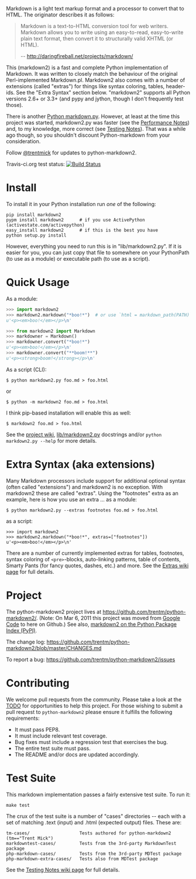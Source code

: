 Markdown is a light text markup format and a processor to convert that to HTML.
The originator describes it as follows:

> Markdown is a text-to-HTML conversion tool for web writers.
> Markdown allows you to write using an easy-to-read,
> easy-to-write plain text format, then convert it to
> structurally valid XHTML (or HTML).
>
> -- <http://daringfireball.net/projects/markdown/>

This (markdown2) is a fast and complete Python implementation of Markdown. It
was written to closely match the behaviour of the original Perl-implemented
Markdown.pl. Markdown2 also comes with a number of extensions (called
"extras") for things like syntax coloring, tables, header-ids. See the
"Extra Syntax" section below. "markdown2" supports all Python versions
2.6+ or 3.3+ (and pypy and jython, though I don't frequently test those).

There is another [Python
markdown.py](https://pythonhosted.org/Markdown/). However, at
least at the time this project was started, markdown2.py was faster (see the
[Performance
Notes](https://github.com/trentm/python-markdown2/wiki/Performance-Notes)) and,
to my knowledge, more correct (see [Testing
Notes](https://github.com/trentm/python-markdown2/wiki/Testing-Notes)).
That was a while ago though, so you shouldn't discount Python-markdown from
your consideration.

Follow <a href="https://twitter.com/intent/user?screen_name=trentmick" target="_blank">@trentmick</a>
for updates to python-markdown2.

Travis-ci.org test status: [![Build Status](https://secure.travis-ci.org/trentm/python-markdown2.png)](http://travis-ci.org/trentm/python-markdown2)


# Install

To install it in your Python installation run *one* of the following:

    pip install markdown2
    pypm install markdown2      # if you use ActivePython (activestate.com/activepython)
    easy_install markdown2      # if this is the best you have
    python setup.py install

However, everything you need to run this is in "lib/markdown2.py". If it is
easier for you, you can just copy that file to somewhere on your PythonPath
(to use as a module) or executable path (to use as a script).


# Quick Usage

As a module:
```python
>>> import markdown2
>>> markdown2.markdown("*boo!*")  # or use `html = markdown_path(PATH)`
u'<p><em>boo!</em></p>\n'

>>> from markdown2 import Markdown
>>> markdowner = Markdown()
>>> markdowner.convert("*boo!*")
u'<p><em>boo!</em></p>\n'
>>> markdowner.convert("**boom!**")
u'<p><strong>boom!</strong></p>\n'
```
As a script (CLI):
```shell
$ python markdown2.py foo.md > foo.html
```
or 
```shell
$ python -m markdown2 foo.md > foo.html
```

I think pip-based installation will enable this as well:
```shell
$ markdown2 foo.md > foo.html
```
See the [project wiki](https://github.com/trentm/python-markdown2/wiki),
[lib/markdown2.py](https://github.com/trentm/python-markdown2/blob/master/lib/markdown2.py)
docstrings and/or `python markdown2.py --help` for more details.


# Extra Syntax (aka extensions)

Many Markdown processors include support for additional optional syntax
(often called "extensions") and markdown2 is no exception. With markdown2 these
are called "extras".  Using the "footnotes" extra as an example, here is how
you use an extra ... as a module:
```shell
$ python markdown2.py --extras footnotes foo.md > foo.html
```
as a script:
```shell
>>> import markdown2
>>> markdown2.markdown("*boo!*", extras=["footnotes"])
u'<p><em>boo!</em></p>\n'
```
There are a number of currently implemented extras for tables, footnotes,
syntax coloring of `<pre>`-blocks, auto-linking patterns, table of contents,
Smarty Pants (for fancy quotes, dashes, etc.) and more. See the [Extras
wiki page](https://github.com/trentm/python-markdown2/wiki/Extras) for full
details.


# Project

The python-markdown2 project lives at
<https://github.com/trentm/python-markdown2/>.  (Note: On Mar 6, 2011 this
project was moved from [Google Code](http://code.google.com/p/python-markdown2)
to here on Github.) See also, [markdown2 on the Python Package Index
(PyPI)](http://pypi.python.org/pypi/markdown2).

The change log: <https://github.com/trentm/python-markdown2/blob/master/CHANGES.md>

To report a bug: <https://github.com/trentm/python-markdown2/issues>

# Contributing

We welcome pull requests from the community. Please take a look at the [TODO](https://github.com/trentm/python-markdown2/blob/master/TODO.txt) for opportunities to help this project. For those wishing to submit a pull request to `python-markdown2` please ensure it fulfills the following requirements:

* It must pass PEP8.
* It must include relevant test coverage.
* Bug fixes must include a regression test that exercises the bug.
* The entire test suite must pass.
* The README and/or docs are updated accordingly.


# Test Suite

This markdown implementation passes a fairly extensive test suite. To run it:
```shell
make test
```
The crux of the test suite is a number of "cases" directories -- each with a
set of matching .text (input) and .html (expected output) files. These are:

    tm-cases/                   Tests authored for python-markdown2 (tm=="Trent Mick")
    markdowntest-cases/         Tests from the 3rd-party MarkdownTest package
    php-markdown-cases/         Tests from the 3rd-party MDTest package
    php-markdown-extra-cases/   Tests also from MDTest package

See the [Testing Notes wiki
page](https://github.com/trentm/python-markdown2/wiki/Testing-Notes) for full
details.
